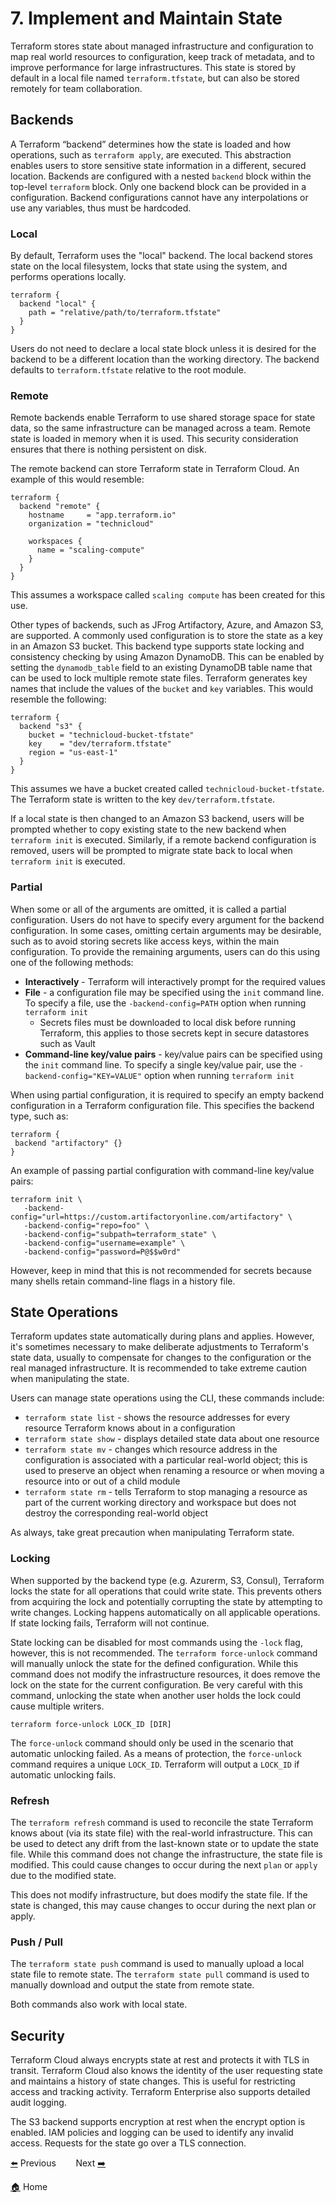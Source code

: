 # 7. Implement and Maintain State

Terraform stores state about managed infrastructure and configuration to map real world resources to configuration, keep track of metadata, and to improve performance for large infrastructures. This state is stored by default in a local file named `terraform.tfstate`, but can also be stored remotely for team collaboration.

## Backends

A Terraform “backend” determines how the state is loaded and how operations, such as `terraform apply`, are executed. This abstraction enables users to store sensitive state information in a different, secured location. Backends are configured with a nested `backend` block within the top-level `terraform` block. Only one backend block can be provided in a configuration. Backend configurations cannot have any interpolations or use any variables, thus must be hardcoded.

### Local 

By default, Terraform uses the "local" backend. The local backend stores state on the local filesystem, locks that state using the system, and performs operations locally.

```
terraform {
  backend "local" {
    path = "relative/path/to/terraform.tfstate"
  }
}
```

Users do not need to declare a local state block unless it is desired for the backend to be a different location than the working directory. The backend defaults to `terraform.tfstate` relative to the root module.

### Remote

Remote backends enable Terraform to use shared storage space for state data, so the same infrastructure can be managed across a team. Remote state is loaded in memory when it is used. This security consideration ensures that there is nothing persistent on disk. 

The remote backend can store Terraform state in Terraform Cloud. An example of this would resemble: 

```
terraform {
  backend "remote" {
    hostname     = "app.terraform.io"
    organization = "technicloud"

    workspaces {
      name = "scaling-compute"
    }
  }
}
```

This assumes a workspace called `scaling compute` has been created for this use. 

Other types of backends, such as JFrog Artifactory, Azure, and Amazon S3, are supported. A commonly used configuration is to store the state as a key in an Amazon S3 bucket. This backend type supports state locking and consistency checking by using Amazon DynamoDB. This can be enabled by setting the `dynamodb_table` field to an existing DynamoDB table name that can be used to lock multiple remote state files. Terraform generates key names that include the values of the `bucket` and `key` variables. This would resemble the following: 

```
terraform {
  backend "s3" {
    bucket = "technicloud-bucket-tfstate"
    key    = "dev/terraform.tfstate"
    region = "us-east-1"
  }
}
```

This assumes we have a bucket created called `technicloud-bucket-tfstate`. The Terraform state is written to the key `dev/terraform.tfstate`.

If a local state is then changed to an Amazon S3 backend, users will be prompted whether to copy existing state to the new backend when `terraform init` is executed. Similarly, if a remote backend configuration is removed, users will be prompted to migrate state back to local when `terraform init` is executed.

### Partial

When some or all of the arguments are omitted, it is called a partial configuration. Users do not have to specify every argument for the backend configuration. In some cases, omitting certain arguments may be desirable, such as to avoid storing secrets like access keys, within the main configuration. To provide the remaining arguments, users can do this using one of the following methods:

*   **Interactively** - Terraform will interactively prompt for the required values
*   **File** - a configuration file may be specified using the `init` command line. To specify a file, use the `-backend-config=PATH` option when running `terraform init` 
    *   Secrets files must be downloaded to local disk before running Terraform, this applies to those secrets kept in secure datastores such as Vault
*   **Command-line key/value pairs** - key/value pairs can be specified using the `init` command line. To specify a single key/value pair, use the `-backend-config="KEY=VALUE"` option when running `terraform init` 

When using partial configuration, it is required to specify an empty backend configuration in a Terraform configuration file. This specifies the backend type, such as:

```
terraform {
 backend "artifactory" {}
}
```

An example of passing partial configuration with command-line key/value pairs:

```
terraform init \
   -backend-config="url=https://custom.artifactoryonline.com/artifactory" \
   -backend-config="repo=foo" \
   -backend-config="subpath=terraform_state" \
   -backend-config="username=example" \
   -backend-config="password=P@$$w0rd"
```

However, keep in mind that this is not recommended for secrets because many shells retain command-line flags in a history file.

## State Operations

Terraform updates state automatically during plans and applies. However, it's sometimes necessary to make deliberate adjustments to Terraform's state data, usually to compensate for changes to the configuration or the real managed infrastructure. It is recommended to take extreme caution when manipulating the state. 

Users can manage state operations using the CLI, these commands include:

*   `terraform state list` - shows the resource addresses for every resource Terraform knows about in a configuration
*   `terraform state show` - displays detailed state data about one resource
*   `terraform state mv` - changes which resource address in the configuration is associated with a particular real-world object; this is used to preserve an object when renaming a resource or when moving a resource into or out of a child module
*   `terraform state rm` - tells Terraform to stop managing a resource as part of the current working directory and workspace but does not destroy the corresponding real-world object

As always, take great precaution when manipulating Terraform state.

### Locking

When supported by the backend type (e.g. Azurerm, S3, Consul), Terraform locks the state for all operations that could write state. This prevents others from acquiring the lock and potentially corrupting the state by attempting to write changes. Locking happens automatically on all applicable operations. If state locking fails, Terraform will not continue.

State locking can be disabled for most commands using the `-lock` flag, however, this is not recommended. The `terraform force-unlock` command will manually unlock the state for the defined configuration. While this command does not modify the infrastructure resources, it does remove the lock on the state for the current configuration. Be very careful with this command, unlocking the state when another user holds the lock could cause multiple writers.

```
terraform force-unlock LOCK_ID [DIR]
```

The `force-unlock` command should only be used in the scenario that automatic unlocking failed. As a means of protection, the `force-unlock` command requires a unique `LOCK_ID`. Terraform will output a `LOCK_ID` if automatic unlocking fails.

### Refresh

The `terraform refresh` command is used to reconcile the state Terraform knows about (via its state file) with the real-world infrastructure. This can be used to detect any drift from the last-known state or to update the state file. While this command does not change the infrastructure, the state file is modified. This could cause changes to occur during the next `plan` or `apply` due to the modified state. 

This does not modify infrastructure, but does modify the state file. If the state is changed, this may cause changes to occur during the next plan or apply.

### Push / Pull

The `terraform state push` command is used to manually upload a local state file to remote state. The `terraform state pull` command is used to manually download and output the state from remote state. 

Both commands also work with local state.

## Security

Terraform Cloud always encrypts state at rest and protects it with TLS in transit. Terraform Cloud also knows the identity of the user requesting state and maintains a history of state changes. This is useful for restricting access and tracking activity. Terraform Enterprise also supports detailed audit logging.

The S3 backend supports encryption at rest when the encrypt option is enabled. IAM policies and logging can be used to identify any invalid access. Requests for the state go over a TLS connection.


[⬅️](/objectives/06-terraform-workflow.md) Previous &nbsp;&nbsp;&nbsp;&nbsp;&nbsp;&nbsp; Next [➡️](/objectives/08-terraform-configuration.md)

[🏠](/README.md) Home